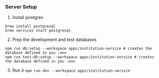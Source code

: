 ### Server Setup

1. Install postgres

```shell
brew install postgresql
brew services start postgresql
```

2. Prep the development and test databases

```shell
npm run db:setup --workspace apps/institution-service # creates the database defined in you .env
npm run test:db:setup --workspace apps/institution-service # creates the database defined in you .env
```

3. Run it `npm run dev --workspace apps/institution-service`
